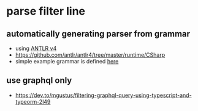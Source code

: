 # parse filter line

## automatically generating parser from grammar
- using [ANTLR v4](https://www.antlr.org/download.html)
- <https://github.com/antlr/antlr4/tree/master/runtime/CSharp>
- simple example grammar is defined [here](/design/UI/ui-filter-grammar.g4)

## use graphql only
- <https://dev.to/mgustus/filtering-graphql-query-using-typescript-and-typeorm-2l49>
